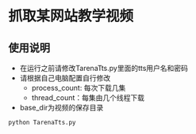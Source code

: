 # 抓取某网站教学视频
## 使用说明 
- 在运行之前请修改TarenaTts.py里面的tts用户名和密码 
- 请根据自己电脑配置自行修改
    - process_count: 每次下载几集
    - thread_count：每集由几个线程下载
- base_dir为视频的保存目录 
```
python TarenaTts.py 
```
